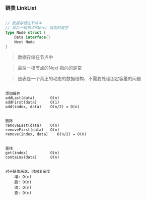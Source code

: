 ### 链表 LinkList

```go

// 数据存储在节点中
// 最后一根节点的Next 指向的是空
type Node struct {
    Data interface{}
    Next Node
}

```

> 数据存储在节点中

> 最后一根节点的Next 指向的是空

> 链表是一个真正的动态的数据结构、不需要处理固定容量的问题


```

添加操作
addLast(data)       O(n)
addFirst(data)      O(1)
add(index, data)    O(n/2) = O(n)


删除
removeLast(data)    O(n)
removeFirst(data)   O(n)
remove(index, data)    O(n/2) = O(n)


查找
get(index)          O(n)
contains(data)      O(n)


对于链表来说、时间复杂度
    增: O(n)
    删: O(n)
    改: O(n)
    查: O(n)

```
